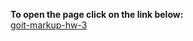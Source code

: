 <strong>To open the page click on the link below:</strong><br>
<a href="https://michalrzeszot.github.io/goit-markup-hw-04/" target="_blank">goit-markup-hw-3</a>
